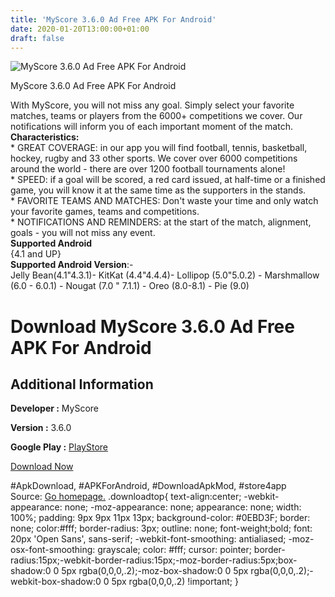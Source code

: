```yaml
---
title: 'MyScore 3.6.0 Ad Free APK For Android'
date: 2020-01-20T13:00:00+01:00
draft: false
---
```


![MyScore 3.6.0 Ad Free APK For Android](https://i0.wp.com/apkhome.net/wp-content/uploads/2020/01/MyScore-3.6.0-Ad-Free.png "MyScore 3.6.0 Ad Free APK For Android")

  

MyScore 3.6.0 Ad Free APK For Android

With MyScore, you will not miss any goal. Simply select your favorite matches, teams or players from the 6000+ competitions we cover. Our notifications will inform you of each important moment of the match.  
**Characteristics:**  
\* GREAT COVERAGE: in our app you will find football, tennis, basketball, hockey, rugby and 33 other sports. We cover over 6000 competitions around the world - there are over 1200 football tournaments alone!  
\* SPEED: if a goal will be scored, a red card issued, at half-time or a finished game, you will know it at the same time as the supporters in the stands.  
\* FAVORITE TEAMS AND MATCHES: Don't waste your time and only watch your favorite games, teams and competitions.  
\* NOTIFICATIONS AND REMINDERS: at the start of the match, alignment, goals - you will not miss any event.  
**Supported Android**  
{4.1 and UP}  
**Supported Android Version**:-  
Jelly Bean(4.1"4.3.1)- KitKat (4.4"4.4.4)- Lollipop (5.0"5.0.2) - Marshmallow (6.0 - 6.0.1) - Nougat (7.0 " 7.1.1) - Oreo (8.0-8.1) - Pie (9.0)

Download MyScore 3.6.0 Ad Free APK For Android
==============================================

Additional Information
----------------------

**Developer :** MyScore

**Version :** 3.6.0

**Google Play :** [PlayStore](https://play.google.com/store/apps/details?id=eu.livesport.MyScore_ru)

  

[Download Now](https://store4app.co/post/myscore-3-6-0-ad-free-apk-for-android_1579516510)

  
#ApkDownload, #APKForAndroid, #DownloadApkMod, #store4app  
Source: [Go homepage.](https://store4app.co/post/myscore-3-6-0-ad-free-apk-for-android_1579516510) .downloadtop{ text-align:center; -webkit-appearance: none; -moz-appearance: none; appearance: none; width: 100%; padding: 9px 9px 11px 13px; background-color: #0EBD3F; border: none; color:#fff; border-radius: 3px; outline: none; font-weight;bold; font: 20px 'Open Sans', sans-serif; -webkit-font-smoothing: antialiased; -moz-osx-font-smoothing: grayscale; color: #fff; cursor: pointer; border-radius:15px;-webkit-border-radius:15px;-moz-border-radius:5px;box-shadow:0 0 5px rgba(0,0,0,.2);-moz-box-shadow:0 0 5px rgba(0,0,0,.2);-webkit-box-shadow:0 0 5px rgba(0,0,0,.2) !important; }